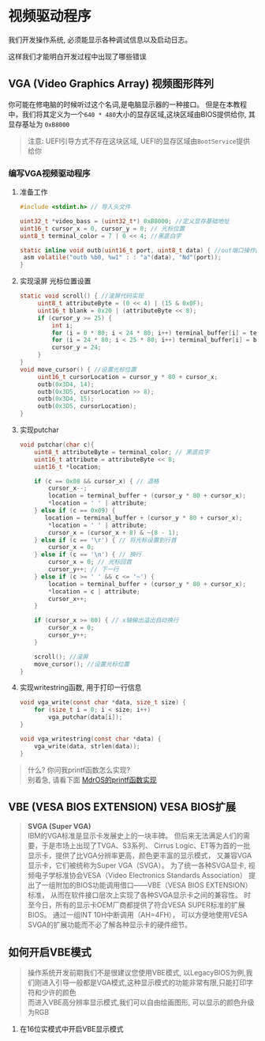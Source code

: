 # 视频驱动程序

我们开发操作系统, 必须能显示各种调试信息以及启动日志。

这样我们才能明白开发过程中出现了哪些错误

## VGA (Video Graphics Array) 视频图形阵列

你可能在修电脑的时候听过这个名词,是电脑显示器的一种接口。
但是在本教程中，我们将其定义为一个`640 * 480`大小的显存区域,这块区域由BIOS提供给你,
其显存基址为 `0xB8000`

> 注意: UEFI引导方式不存在这块区域, UEFI的显存区域由`BootService`提供给你
### 编写VGA视频驱动程序

1. 准备工作

   ```c
   #include <stdint.h> // 导入头文件

   uint32_t *video_bass = (uint32_t*) 0xB8000; //定义显存基础地址
   uint16_t cursor_x = 0, cursor_y = 0; // 光标位置
   uint8_t terminal_color = 7 | 0 << 4; //黑底白字

   static inline void outb(uint16_t port, uint8_t data) { //out端口操作函数 (建议您放到io.h头文件中, io.h专门用于IO端口操作)
    asm volatile("outb %b0, %w1" : : "a"(data), "Nd"(port));
   }
   ```
   
2. 实现滚屏 光标位置设置
   ```c
   static void scroll() { //滚屏代码实现
        uint8_t attributeByte = (0 << 4) | (15 & 0x0F);
        uint16_t blank = 0x20 | (attributeByte << 8);
        if (cursor_y >= 25) {
            int i;
            for (i = 0 * 80; i < 24 * 80; i++) terminal_buffer[i] = terminal_buffer[i + 80];
            for (i = 24 * 80; i < 25 * 80; i++) terminal_buffer[i] = blank;
            cursor_y = 24;
        }
   }
   void move_cursor() { //设置光标位置
        uint16_t cursorLocation = cursor_y * 80 + cursor_x;
        outb(0x3D4, 14);
        outb(0x3D5, cursorLocation >> 8);
        outb(0x3D4, 15);
        outb(0x3D5, cursorLocation);
   }
   ```

3. 实现putchar

    ```c
    void putchar(char c){
        uint8_t attributeByte = terminal_color; // 黑底白字
        uint16_t attribute = attributeByte << 8;
        uint16_t *location;

        if (c == 0x08 && cursor_x) { // 退格
            cursor_x--;
            location = terminal_buffer + (cursor_y * 80 + cursor_x);
            *location = ' ' | attribute;
        } else if (c == 0x09) {
           location = terminal_buffer + (cursor_y * 80 + cursor_x);
            *location = ' ' | attribute;
            cursor_x = (cursor_x + 8) & ~(8 - 1);
        } else if (c == '\r') { // 将光标设置到行首
            cursor_x = 0;
        } else if (c == '\n') { // 换行
            cursor_x = 0; // 光标回首
            cursor_y++; // 下一行
        } else if (c >= ' ' && c <= '~') {
            location = terminal_buffer + (cursor_y * 80 + cursor_x);
            *location = c | attribute;
            cursor_x++;
        }

        if (cursor_x >= 80) { // x轴输出溢出自动换行
            cursor_x = 0;
            cursor_y++;
        }

        scroll(); //滚屏
        move_cursor(); //设置光标位置
    }
    ```

4. 实现writestring函数, 用于打印一行信息

    ```c
    void vga_write(const char *data, size_t size) {
        for (size_t i = 0; i < size; i++)
            vga_putchar(data[i]);
    }

    void vga_writestring(const char *data) {
        vga_write(data, strlen(data));
    }
    ```

> 什么? 你问我printf函数怎么实现? <br> 
> 别着急, 请看下面
[MdrOS的printf函数实现](/教程/示例代码/操作系统源码/printf.c)



## VBE (VESA BIOS EXTENSION) VESA BIOS扩展

> <strong>SVGA (Super VGA)</strong> \
> IBM的VGA标准是显示卡发展史上的一块丰碑。
> 但后来无法满足人们的需要，于是市场上出现了TVGA、S3系列、
> Cirrus Logic、ET等为首的一批显示卡，提供了比VGA分辨率更高，颜色更丰富的显示模式，
> 又兼容VGA显示卡，它们被统称为Super VGA（SVGA）。
为了统一各种SVGA显卡,
视频电子学标准协会VESA（Video Electronics Standards Association）
提出了一组附加的BIOS功能调用借口——VBE（VESA BIOS EXTENSION）标准，
从而在软件接口层次上实现了各种SVGA显示卡之间的兼容性。
时至今日，所有的显示卡OEM厂商都提供了符合VESA SUPER标准的扩展BIOS。
通过一组INT 10H中断调用（AH=4FH），
可以方便地使用VESA SVGA的扩展功能而不必了解各种显示卡的硬件细节。

## 如何开启VBE模式

> 操作系统开发前期我们不是很建议您使用VBE模式,
以LegacyBIOS为例,我们刚进入引导一般都是VGA模式,这种显示模式的功能非常有限,只能打印字符和少许的颜色<br>
而进入VBE高分辨率显示模式,我们可以自由绘画图形, 可以显示的颜色升级为RGB

1. 在16位实模式中开启VBE显示模式

    ```c
    ```